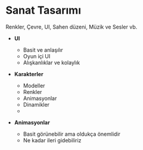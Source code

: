 # Sanat Tasarımı

Renkler, Çevre, UI, Sahen düzeni, Müzik ve Sesler vb.

* **UI**
	- Basit ve anlaşılır
	- Oyun içi UI
	- Alışkanlıklar ve kolaylık
	
* **Karakterler**
	- Modeller
	- Renkler
	- Animasyonlar
	- Dinamikler
	- 
* **Animasyonlar**
	- Basit görünebilir ama oldukça önemlidir
	- Ne kadar ileri gidebiliriz
